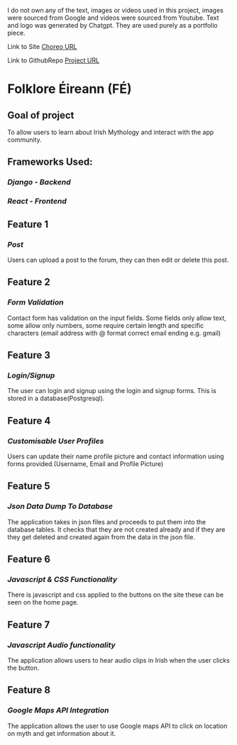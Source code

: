 I do not own any of the text, images or videos used in this project, images were sourced from Google and videos were sourced from Youtube. Text and logo was generated by Chatgpt. They are used purely as a portfolio piece.

Link to  Site [Choreo URL](https://3f8a9ecc-901c-4824-b8cf-6ae1f12ec035.e1-eu-north-azure.choreoapps.dev/home)

Link to GithubRepo [Project URL](https://github.com/Emmaf97/Final_project)

# Folklore Éireann (FÉ)

## Goal of project
To allow users to learn about Irish Mythology and interact with the app community.


## Frameworks Used:
###  <i>Django - Backend</i>
###  <i>React - Frontend</i>
## Feature 1
###  <i>Post</i>
Users can upload a post to the forum, they can then edit or delete this post.

## Feature 2
### <i>Form Validation</i>
Contact form has validation on the input fields. Some fields only allow text, some allow only numbers, some require certain length and specific characters (email address with @ format correct email ending e.g. gmail)

## Feature 3
### <i>Login/Signup</i>
The user can login and signup using the login and signup forms. This is stored in a database(Postgresql).

## Feature 4
### <i>Customisable User Profiles</i>
Users can update their name profile picture and contact information using forms provided.(Username, Email and Profile Picture)

## Feature 5
### <i>Json Data Dump To Database </i>
The application takes in json files and proceeds to put them into the database tables. It checks that they are not created already and if they are they get deleted and created again from the data in the json file.

## Feature 6
### <i>Javascript & CSS Functionality</i>
There is javascript and css applied to the buttons on the site these can be seen on the home page.

## Feature 7
### <i>Javascript Audio functionality</i>
The application allows users to hear audio clips in Irish when the user clicks the button.

## Feature 8
### <i>Google Maps API Integration</i>
The application allows the user to use Google maps API to click on location on myth and get information about it.
